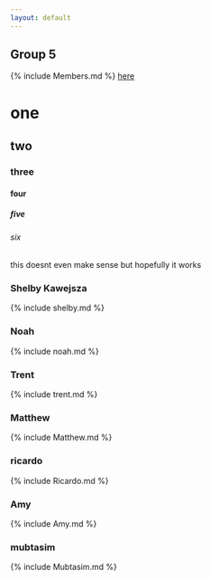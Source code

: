 ```yaml
---
layout: default
---
```


## Group 5
{% include Members.md %}
[here](#shelby-kawejsza)
# one
## two
### three
#### four
##### five
###### six







this doesnt even make sense but hopefully it works
### Shelby Kawejsza
{% include shelby.md %}
<br>

### Noah
{% include noah.md %}
<br>

### Trent
{% include trent.md %}
<br>
### Matthew
{% include Matthew.md %}
<br>

### ricardo
{% include Ricardo.md %}
<br>

### Amy
{% include Amy.md %}
<br>

### mubtasim
{% include Mubtasim.md %}

